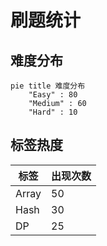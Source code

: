 # 刷题统计

## 难度分布

```mermaid
pie title 难度分布
    "Easy" : 80
    "Medium" : 60
    "Hard" : 10
```

## 标签热度

| 标签 | 出现次数 |
| ----- | --- |
| Array | 50 |
| Hash | 30 |
| DP | 25 |
